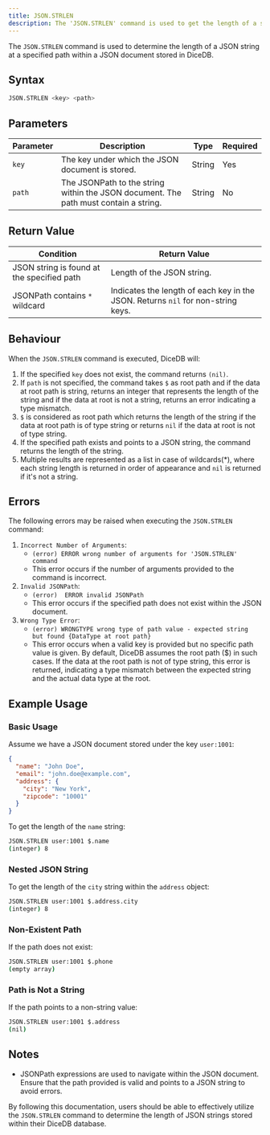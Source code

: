 ```yaml
---
title: JSON.STRLEN
description: The 'JSON.STRLEN' command is used to get the length of a string at a given path in a JSON Document stored in DiceDB
---
```


The `JSON.STRLEN` command is used to determine the length of a JSON string at a specified path within a JSON document stored in DiceDB.

## Syntax

```bash
JSON.STRLEN <key> <path>
```

## Parameters

| Parameter | Description                                                                          | Type   | Required |
| --------- | ------------------------------------------------------------------------------------ | ------ | -------- |
| `key`     | The key under which the JSON document is stored.                                     | String | Yes      |
| `path`    | The JSONPath to the string within the JSON document. The path must contain a string. | String | No       |

## Return Value

| Condition                                  | Return Value                                                                     |
| ------------------------------------------ | -------------------------------------------------------------------------------- |
| JSON string is found at the specified path | Length of the JSON string.                                                       |
| JSONPath contains `*` wildcard             | Indicates the length of each key in the JSON. Returns `nil` for non-string keys. |

## Behaviour

When the `JSON.STRLEN` command is executed, DiceDB will:

1. If the specified `key` does not exist, the command returns `(nil)`.
2. If `path` is not specified, the command takes `$` as root path and if the data at root path is string, returns an integer that represents the length of the string and if the data at root is not a string, returns an error indicating a type mismatch.
3. `$` is considered as root path which returns the length of the string if the data at root path is of type string or returns `nil` if the data at root is not of type string.
4. If the specified path exists and points to a JSON string, the command returns the length of the string.
5. Multiple results are represented as a list in case of wildcards(\*), where each string length is returned in order of appearance and `nil` is returned if it's not a string.

## Errors

The following errors may be raised when executing the `JSON.STRLEN` command:

1. `Incorrect Number of Arguments`:
   - `(error) ERROR wrong number of arguments for 'JSON.STRLEN' command`
   - This error occurs if the number of arguments provided to the command is incorrect.
2. `Invalid JSONPath`:
   - `(error)  ERROR invalid JSONPath`
   - This error occurs if the specified path does not exist within the JSON document.
3. `Wrong Type Error`:
   - `(error) WRONGTYPE wrong type of path value - expected string but found {DataType at root path}`
   - This error occurs when a valid key is provided but no specific path value is given. By default, DiceDB assumes the root path ($) in such cases. If the data at the root path is not of type string, this error is returned, indicating a type mismatch between the expected string and the actual data type at the root.

## Example Usage

### Basic Usage

Assume we have a JSON document stored under the key `user:1001`:

```json
{
  "name": "John Doe",
  "email": "john.doe@example.com",
  "address": {
    "city": "New York",
    "zipcode": "10001"
  }
}
```

To get the length of the `name` string:

```bash
JSON.STRLEN user:1001 $.name
(integer) 8
```

### Nested JSON String

To get the length of the `city` string within the `address` object:

```bash
JSON.STRLEN user:1001 $.address.city
(integer) 8
```

### Non-Existent Path

If the path does not exist:

```bash
JSON.STRLEN user:1001 $.phone
(empty array)
```

### Path is Not a String

If the path points to a non-string value:

```bash
JSON.STRLEN user:1001 $.address
(nil)
```

## Notes

- JSONPath expressions are used to navigate within the JSON document. Ensure that the path provided is valid and points to a JSON string to avoid errors.

By following this documentation, users should be able to effectively utilize the `JSON.STRLEN` command to determine the length of JSON strings stored within their DiceDB database.
